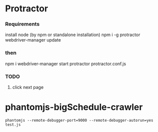 # Protractor

### Requirements
install node (by npm or standalone installation)
npm i -g protractor
webdriver-manager update

### then
npm i
webdriver-manager start
protractor protractor.conf.js

### TODO
1. click next page



# phantomjs-bigSchedule-crawler

```
phantomjs --remote-debugger-port=9000 --remote-debugger-autorun=yes test.js
```
